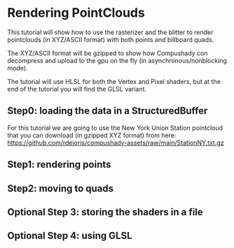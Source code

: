 # Rendering PointClouds

This tutorial will show how to use the rasterizer and the blitter to render pointclouds (in XYZ/ASCII format) with both points and billboard quads.

The XYZ/ASCII format will be gzipped to show how Compushady con decompress and upload to the gpu on the fly (in asynchronous/nonblocking mode).

The tutorial will use HLSL for both the Vertex and Pixel shaders, but at the end of the tutorial you will find the GLSL variant.

## Step0: loading the data in a StructuredBuffer

For this tutorial we are going to use the New York Union Station pointcloud that you can download (in gzipped XYZ format) from here: https://github.com/rdeioris/compushady-assets/raw/main/StationNY.txt.gz

## Step1: rendering points

## Step2: moving to quads

## Optional Step 3: storing the shaders in a file

## Optional Step 4: using GLSL
